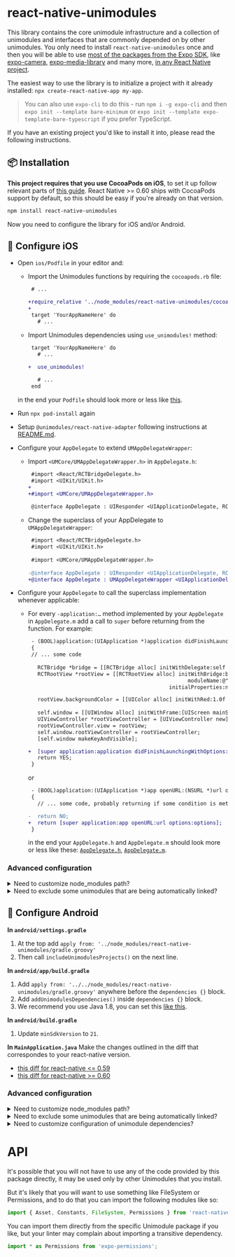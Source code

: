 # react-native-unimodules

This library contains the core unimodule infrastructure and a collection of unimodules and interfaces that are commonly depended on by other unimodules. You only need to install `react-native-unimodules` once and then you will be able to use [most of the packages from the Expo SDK](https://docs.expo.io/versions/latest/bare/unimodules-full-list/), like [expo-camera](https://docs.expo.io/versions/latest/sdk/camera/), [expo-media-library](https://docs.expo.io/versions/latest/sdk/media-library/) and many more, [in any React Native project](https://blog.expo.io/you-can-now-use-expo-apis-in-any-react-native-app-7c3a93041331).

The easiest way to use the library is to initialize a project with it already installed: `npx create-react-native-app my-app`.

> You can also use `expo-cli` to do this - run `npm i -g expo-cli` and then `expo init --template bare-minimum` or `expo init --template expo-template-bare-typescript` if you prefer TypeScript.

If you have an existing project you'd like to install it into, please read the following instructions.

## 📦 Installation

**This project requires that you use CocoaPods on iOS**, to set it up follow relevant parts of [this guide](https://facebook.github.io/react-native/docs/integration-with-existing-apps#3-install-cocoapods). React Native >= 0.60 ships with CocoaPods support by default, so this should be easy if you're already on that version.

```bash
npm install react-native-unimodules
```

Now you need to configure the library for iOS and/or Android.

## 🍎 Configure iOS

- Open `ios/Podfile` in your editor and:
  - Import the Unimodules functions by requiring the `cocoapods.rb` file:
    ```diff
     # ...

    +require_relative '../node_modules/react-native-unimodules/cocoapods.rb'
    +
     target 'YourAppNameHere' do
       # ...
    ```
  - Import Unimodules dependencies using `use_unimodules!` method:
    ```diff
     target 'YourAppNameHere' do
       # ...
      
    +  use_unimodules!

       # ...
     end
    ```

  in the end your `Podfile` should look more or less like [this](https://github.com/expo/expo/blob/master/templates/expo-template-bare-minimum/ios/Podfile).
- Run `npx pod-install` again
- Setup `@unimodules/react-native-adapter` following instructions at [README.md](../%40unimodules/react-native-adapter#ios).
- Configure your `AppDelegate` to extend `UMAppDelegateWrapper`:
  - Import `<UMCore/UMAppDelegateWrapper.h>` in `AppDelegate.h`:
    ```diff
     #import <React/RCTBridgeDelegate.h>
     #import <UIKit/UIKit.h>
    +
    +#import <UMCore/UMAppDelegateWrapper.h>
     
     @interface AppDelegate : UIResponder <UIApplicationDelegate, RCTBridgeDelegate>
    ```
  - Change the superclass of your AppDelegate to `UMAppDelegateWrapper`:
    ```diff
     #import <React/RCTBridgeDelegate.h>
     #import <UIKit/UIKit.h>
     
     #import <UMCore/UMAppDelegateWrapper.h>
     
    -@interface AppDelegate : UIResponder <UIApplicationDelegate, RCTBridgeDelegate>
    +@interface AppDelegate : UMAppDelegateWrapper <UIApplicationDelegate, RCTBridgeDelegate>
    ```
- Configure your `AppDelegate` to call the superclass implementation whenever applicable:
  - For every `-application:…` method implemented by your `AppDelegate` in `AppDelegate.m` add a call to `super` before returning from the function. For example:
    ```diff
     - (BOOL)application:(UIApplication *)application didFinishLaunchingWithOptions:(NSDictionary *)launchOptions
     {
     // ... some code
     
       RCTBridge *bridge = [[RCTBridge alloc] initWithDelegate:self launchOptions:launchOptions];
       RCTRootView *rootView = [[RCTRootView alloc] initWithBridge:bridge
                                                       moduleName:@"HelloWorld"
                                                 initialProperties:nil];

       rootView.backgroundColor = [[UIColor alloc] initWithRed:1.0f green:1.0f blue:1.0f alpha:1];
       
       self.window = [[UIWindow alloc] initWithFrame:[UIScreen mainScreen].bounds];
       UIViewController *rootViewController = [UIViewController new];
       rootViewController.view = rootView;
       self.window.rootViewController = rootViewController;
       [self.window makeKeyAndVisible];

    +  [super application:application didFinishLaunchingWithOptions:launchOptions];
       return YES;
     }
    ```

    or

    ```diff
     - (BOOL)application:(UIApplication *)app openURL:(NSURL *)url options:(NSDictionary<UIApplicationOpenURLOptionsKey,id> *)options
     {
       // ... some code, probably returning if some condition is met

    -  return NO;
    +  return [super application:app openURL:url options:options];
     }
    ```

    in the end your `AppDelegate.h` and `AppDelegate.m` should look more or less like these: [`AppDelegate.h`](https://github.com/expo/expo/blob/master/templates/expo-template-bare-minimum/ios/HelloWorld/AppDelegate.h), [`AppDelegate.m`](https://github.com/expo/expo/blob/master/templates/expo-template-bare-minimum/ios/HelloWorld/AppDelegate.m).

### Advanced configuration

<details><summary>Need to customize node_modules path?</summary>
<p>

If you need to customize the path to node_modules, for example because you are using yarn workspaces, then you can pass in a param for this: `use_unimodules!(modules_paths: ['./path/to/node_modules'])`

</p>
</details>

<details><summary>Need to exclude some unimodules that are being automatically linked?</summary> 
<p>

If you need to exclude some of the unimodules that you are not using but they got installed by your other dependencies (like `expo`), then you can pass in `exclude` param for this. For example, if you want to exclude `expo-face-detector`, you may want to use this: `use_unimodules!(exclude: ['expo-face-detector'])`

</p>
</details>

## 🤖 Configure Android

**In `android/settings.gradle`**

1. At the top add `apply from: '../node_modules/react-native-unimodules/gradle.groovy'`
1. Then call `includeUnimodulesProjects()` on the next line.

**In `android/app/build.gradle`**

1. Add `apply from: '../../node_modules/react-native-unimodules/gradle.groovy'` anywhere before the `dependencies {}` block.
1. Add `addUnimodulesDependencies()` inside `dependencies {}` block.
1. We recommend you use Java 1.8, you can set this [like this](https://github.com/expo/expo/commit/e175f870418fc69e8c129168118264439d73d7cc).

**In `android/build.gradle`**

1. Update `minSdkVersion` to `21`.

**In `MainApplication.java`**
Make the changes outlined in the diff that correspondes to your react-native version.

- [this diff for react-native <= 0.59](https://gist.github.com/mczernek/0670ec16ca6071796853a66d589b49a5/revisions#diff-a2e7ff8a82f1c4be06f8b8163f2afefa)
- [this diff for react-native >= 0.60](https://gist.github.com/mczernek/9de9e184abc430e9e3508d26738c8a14/revisions#diff-a2e7ff8a82f1c4be06f8b8163f2afefa)

### Advanced configuration

<details><summary>Need to customize node_modules path?</summary>
<p>

If you need to customize the path to node_modules, for example because you are using yarn workspaces, then you can pass in a param `modulesPaths` for both of these functions: `includeUnimodulesProjects([modulesPaths: ['./path/to/node_modules']])`, `addUnimodulesDependencies([modulesPaths: ['./path/to/node_modules']])`

</p>
</details>

<details><summary>Need to exclude some unimodules that are being automatically linked?</summary>
<p>

If you need to exclude some of the unimodules that you are not using but they got installed by your other dependencies (like `expo`), then you can pass in `exclude` param for this. For example, if you want to exclude `expo-face-detector`, you may want to use this: `addUnimodulesDependencies([exclude: ['expo-face-detector']])`

</p>
</details>

<details><summary>Need to customize configuration of unimodule dependencies?</summary>
<p>

You can also customize the configuration of the unimodules dependencies (the default is `implementation`, if you're using Gradle older than 3.0, you will need to set `configuration: "compile"` in `addUnimodulesDependencies`, like: `addUnimodulesDependencies([configuration: "compile"])`)

</p>
</details>

# API

It's possible that you will not have to use any of the code provided by this package directly, it may be used only by other Unimodules that you install.

But it's likely that you will want to use something like FileSystem or Permissions, and to do that you can import the following modules like so:

```js
import { Asset, Constants, FileSystem, Permissions } from 'react-native-unimodules';
```

You can import them directly from the specific Unimodule package if you like, but your linter may complain about importing a transitive dependency.

```js
import * as Permissions from 'expo-permissions';
```
